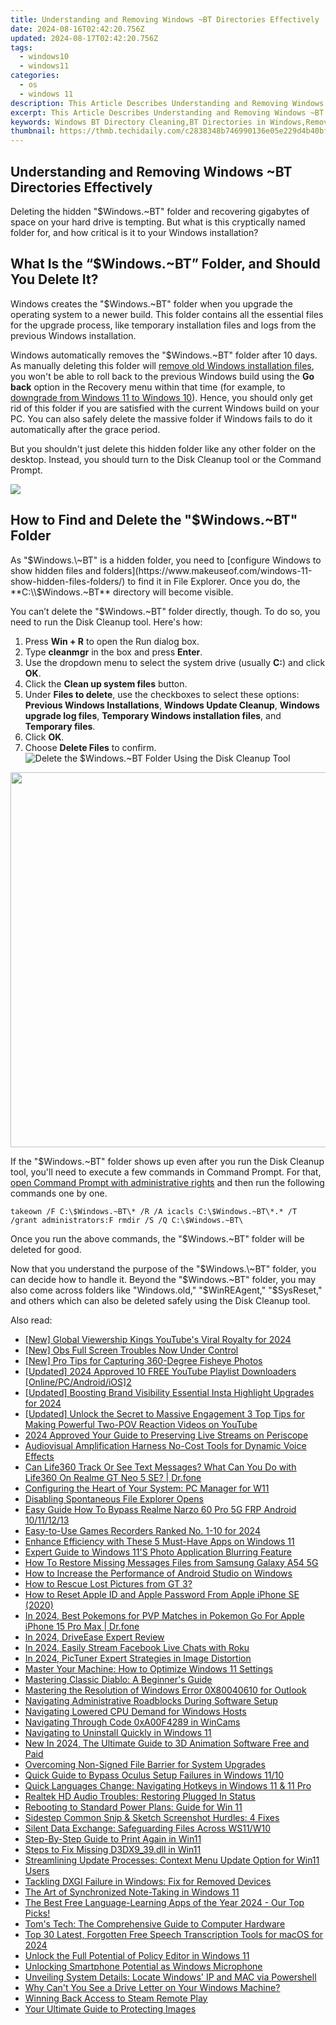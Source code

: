 ```yaml
---
title: Understanding and Removing Windows ~BT Directories Effectively
date: 2024-08-16T02:42:20.756Z
updated: 2024-08-17T02:42:20.756Z
tags:
  - windows10
  - windows11
categories:
  - os
  - windows 11
description: This Article Describes Understanding and Removing Windows ~BT Directories Effectively
excerpt: This Article Describes Understanding and Removing Windows ~BT Directories Effectively
keywords: Windows BT Directory Cleaning,BT Directories in Windows,Remove Windows Directories,Windows Directory Structure,Effective BT Removal Tools,Delete Windows BT Folders,Optimize Windows ~BT Storage
thumbnail: https://thmb.techidaily.com/c2838348b746990136e05e229d4b40bfea769dde8bb07eb48712190cd8997d0c.jpg
---
```


## Understanding and Removing Windows ~BT Directories Effectively

 Deleting the hidden "$Windows.\~BT" folder and recovering gigabytes of space on your hard drive is tempting. But what is this cryptically named folder for, and how critical is it to your Windows installation?

## What Is the “$Windows.\~BT” Folder, and Should You Delete It?

 Windows creates the "$Windows.\~BT" folder when you upgrade the operating system to a newer build. This folder contains all the essential files for the upgrade process, like temporary installation files and logs from the previous Windows installation.

 Windows automatically removes the "$Windows.\~BT" folder after 10 days. As manually deleting this folder will [remove old Windows installation files](https://www.makeuseof.com/tag/delete-old-windows-update-files/), you won't be able to roll back to the previous Windows build using the **Go back** option in the Recovery menu within that time (for example, to [downgrade from Windows 11 to Windows 10](https://www.makeuseof.com/windows-11-downgrade-to-windows-10/)). Hence, you should only get rid of this folder if you are satisfied with the current Windows build on your PC. You can also safely delete the massive folder if Windows fails to do it automatically after the grace period.

 But you shouldn't just delete this hidden folder like any other folder on the desktop. Instead, you should turn to the Disk Cleanup tool or the Command Prompt.

<!-- affiliate ads begin -->
<a href="https://shop.copernic.com/order/checkout.php?PRODS=41033101&QTY=1&AFFILIATE=108875&CART=1"><img src="https://secure.2checkout.com/images/merchant/8d30aa96e72440759f74bd2306c1fa3d/Copernic-2023-Affiliate-728x90-Elite.png" border="0"></a>
<!-- affiliate ads end -->
## How to Find and Delete the "$Windows.\~BT" Folder

 As "$Windows.\~BT" is a hidden folder, you need to [configure Windows to show hidden files and folders](https://www.makeuseof.com/windows-11-show-hidden-files-folders/) to find it in File Explorer. Once you do, the **C:\\$Windows.\~BT** directory will become visible.

 You can’t delete the "$Windows.\~BT" folder directly, though. To do so, you need to run the Disk Cleanup tool. Here's how:

1. Press **Win + R** to open the Run dialog box.
2. Type **cleanmgr** in the box and press **Enter**.
3. Use the dropdown menu to select the system drive (usually **C:**) and click **OK**.
4. Click the **Clean up system files** button.
5. Under **Files to delete**, use the checkboxes to select these options: **Previous Windows Installations**, **Windows Update Cleanup**, **Windows upgrade log files**, **Temporary Windows installation files**, and **Temporary files**.
6. Click **OK**.
7. Choose **Delete Files** to confirm.  
![Delete the $Windows.~BT Folder Using the Disk Cleanup Tool](https://static1.makeuseofimages.com/wordpress/wp-content/uploads/2023/11/delete-the-windows-bt-folder-using-the-disk-cleanup-tool.jpg)
<!-- affiliate ads begin -->
<a href="https://appsumo.8odi.net/c/5597632/2075482/7443" target="_top" id="2075482"><img src="//a.impactradius-go.com/display-ad/7443-2075482" border="0" alt="" width="1200" height="600"/></a><img height="0" width="0" src="https://appsumo.8odi.net/i/5597632/2075482/7443" style="position:absolute;visibility:hidden;" border="0" />
<!-- affiliate ads end -->

 If the "$Windows.\~BT" folder shows up even after you run the Disk Cleanup tool, you'll need to execute a few commands in Command Prompt. For that, [open Command Prompt with administrative rights](https://www.makeuseof.com/windows-run-command-prompt-admin/) and then run the following commands one by one.

`takeown /F C:\$Windows.~BT\* /R /A
icacls C:\$Windows.~BT\*.* /T /grant administrators:F
rmdir /S /Q C:\$Windows.~BT\`

 Once you run the above commands, the "$Windows.\~BT" folder will be deleted for good.

 Now that you understand the purpose of the "$Windows.\~BT" folder, you can decide how to handle it. Beyond the "$Windows.\~BT" folder, you may also come across folders like "Windows.old," "$WinREAgent," "$SysReset," and others which can also be deleted safely using the Disk Cleanup tool.

<span class="atpl-alsoreadstyle">Also read:</span>
<div><ul>
<li><a href="https://eaxpv-info.techidaily.com/new-global-viewership-kings-youtubes-viral-royalty-for-2024/"><u>[New] Global Viewership Kings  YouTube's Viral Royalty for 2024</u></a></li>
<li><a href="https://visual-screen-recording.techidaily.com/new-obs-full-screen-troubles-now-under-control/"><u>[New] Obs Full Screen Troubles  Now Under Control</u></a></li>
<li><a href="https://extra-support.techidaily.com/new-pro-tips-for-capturing-360-degree-fisheye-photos/"><u>[New] Pro Tips for Capturing 360-Degree Fisheye Photos</u></a></li>
<li><a href="https://facebook-video-share.techidaily.com/updated-2024-approved-10-free-youtube-playlist-downloaders-onlinepcandroidios2/"><u>[Updated] 2024 Approved  10 FREE YouTube Playlist Downloaders [Online/PC/Android/iOS]2</u></a></li>
<li><a href="https://instagram-video-files.techidaily.com/updated-boosting-brand-visibility-essential-insta-highlight-upgrades-for-2024/"><u>[Updated] Boosting Brand Visibility  Essential Insta Highlight Upgrades for 2024</u></a></li>
<li><a href="https://facebook-video-share.techidaily.com/updated-unlock-the-secret-to-massive-engagement-3-top-tips-for-making-powerful-two-pov-reaction-videos-on-youtube/"><u>[Updated] Unlock the Secret to Massive Engagement  3 Top Tips for Making Powerful Two-POV Reaction Videos on YouTube</u></a></li>
<li><a href="https://vp-tips.techidaily.com/2024-approved-your-guide-to-preserving-live-streams-on-periscope/"><u>2024 Approved  Your Guide to Preserving Live Streams on Periscope</u></a></li>
<li><a href="https://extra-hints.techidaily.com/audiovisual-amplification-harness-no-cost-tools-for-dynamic-voice-effects/"><u>Audiovisual Amplification  Harness No-Cost Tools for Dynamic Voice Effects</u></a></li>
<li><a href="https://fake-location.techidaily.com/can-life360-track-or-see-text-messages-what-can-you-do-with-life360-on-realme-gt-neo-5-se-drfone-by-drfone-virtual-android/"><u>Can Life360 Track Or See Text Messages? What Can You Do with Life360 On Realme GT Neo 5 SE? | Dr.fone</u></a></li>
<li><a href="https://win11-tips.techidaily.com/configuring-the-heart-of-your-system-pc-manager-for-w11/"><u>Configuring the Heart of Your System: PC Manager for W11</u></a></li>
<li><a href="https://win11-tips.techidaily.com/disabling-spontaneous-file-explorer-opens/"><u>Disabling Spontaneous File Explorer Opens</u></a></li>
<li><a href="https://bypass-frp.techidaily.com/easy-guide-how-to-bypass-realme-narzo-60-pro-5g-frp-android-10111213-by-drfone-android/"><u>Easy Guide How To Bypass Realme Narzo 60 Pro 5G FRP Android 10/11/12/13</u></a></li>
<li><a href="https://on-screen-recording.techidaily.com/easy-to-use-games-recorders-ranked-no-1-10-for-2024/"><u>Easy-to-Use Games Recorders Ranked No. 1-10 for 2024</u></a></li>
<li><a href="https://win11-tips.techidaily.com/enhance-efficiency-with-these-5-must-have-apps-on-windows-11/"><u>Enhance Efficiency with These 5 Must-Have Apps on Windows 11</u></a></li>
<li><a href="https://win11-tips.techidaily.com/expert-guide-to-windows-11s-photo-application-blurring-feature/"><u>Expert Guide to Windows 11'S Photo Application Blurring Feature</u></a></li>
<li><a href="https://blog-min.techidaily.com/how-to-restore-missing-messages-files-from-samsung-galaxy-a54-5g-by-fonelab-android-recover-messages/"><u>How To  Restore Missing Messages Files from Samsung Galaxy A54 5G</u></a></li>
<li><a href="https://win11-tips.techidaily.com/how-to-increase-the-performance-of-android-studio-on-windows/"><u>How to Increase the Performance of Android Studio on Windows</u></a></li>
<li><a href="https://blog-min.techidaily.com/how-to-rescue-lost-pictures-from-gt-3-by-fonelab-android-recover-pictures/"><u>How to Rescue Lost Pictures from GT 3?</u></a></li>
<li><a href="https://apple-account.techidaily.com/how-to-reset-apple-id-and-apple-password-from-apple-iphone-se-2020-by-drfone-ios/"><u>How to Reset Apple ID and Apple Password From Apple iPhone SE (2020)</u></a></li>
<li><a href="https://ios-pokemon-go.techidaily.com/in-2024-best-pokemons-for-pvp-matches-in-pokemon-go-for-apple-iphone-15-pro-max-drfone-by-drfone-virtual-ios/"><u>In 2024, Best Pokemons for PVP Matches in Pokemon Go For Apple iPhone 15 Pro Max | Dr.fone</u></a></li>
<li><a href="https://video-screen-grab.techidaily.com/in-2024-driveease-expert-review/"><u>In 2024, DriveEase Expert Review</u></a></li>
<li><a href="https://facebook-video-content.techidaily.com/in-2024-easily-stream-facebook-live-chats-with-roku/"><u>In 2024, Easily Stream Facebook Live Chats with Roku</u></a></li>
<li><a href="https://extra-skills.techidaily.com/in-2024-pictuner-expert-strategies-in-image-distortion/"><u>In 2024, PicTuner  Expert Strategies in Image Distortion</u></a></li>
<li><a href="https://win11-tips.techidaily.com/master-your-machine-how-to-optimize-windows-11-settings/"><u>Master Your Machine: How to Optimize Windows 11 Settings</u></a></li>
<li><a href="https://win11-tips.techidaily.com/mastering-classic-diablo-a-beginners-guide/"><u>Mastering Classic Diablo: A Beginner's Guide</u></a></li>
<li><a href="https://win11-tips.techidaily.com/mastering-the-resolution-of-windows-error-0x80040610-for-outlook/"><u>Mastering the Resolution of Windows Error 0X80040610 for Outlook</u></a></li>
<li><a href="https://win11-tips.techidaily.com/navigating-administrative-roadblocks-during-software-setup/"><u>Navigating Administrative Roadblocks During Software Setup</u></a></li>
<li><a href="https://win11-tips.techidaily.com/navigating-lowered-cpu-demand-for-windows-hosts/"><u>Navigating Lowered CPU Demand for Windows Hosts</u></a></li>
<li><a href="https://win11-tips.techidaily.com/navigating-through-code-0xa00f4289-in-wincams/"><u>Navigating Through Code 0xA00F4289 in WinCams</u></a></li>
<li><a href="https://win11-tips.techidaily.com/navigating-to-uninstall-quickly-in-windows-11/"><u>Navigating to Uninstall Quickly in Windows 11</u></a></li>
<li><a href="https://ai-video-apps.techidaily.com/new-in-2024-the-ultimate-guide-to-3d-animation-software-free-and-paid/"><u>New In 2024, The Ultimate Guide to 3D Animation Software Free and Paid</u></a></li>
<li><a href="https://win11-tips.techidaily.com/overcoming-non-signed-file-barrier-for-system-upgrades/"><u>Overcoming Non-Signed File Barrier for System Upgrades</u></a></li>
<li><a href="https://win11-tips.techidaily.com/quick-guide-to-bypass-oculus-setup-failures-in-windows-1110/"><u>Quick Guide to Bypass Oculus Setup Failures in Windows 11/10</u></a></li>
<li><a href="https://win11-tips.techidaily.com/quick-languages-change-navigating-hotkeys-in-windows-11-and-11-pro/"><u>Quick Languages Change: Navigating Hotkeys in Windows 11 & 11 Pro</u></a></li>
<li><a href="https://sound-issues.techidaily.com/realtek-hd-audio-troubles-restoring-plugged-in-status/"><u>Realtek HD Audio Troubles: Restoring Plugged In Status</u></a></li>
<li><a href="https://win11-tips.techidaily.com/rebooting-to-standard-power-plans-guide-for-win-11/"><u>Rebooting to Standard Power Plans: Guide for Win 11</u></a></li>
<li><a href="https://win11-tips.techidaily.com/sidestep-common-snip-and-sketch-screenshot-hurdles-4-fixes/"><u>Sidestep Common Snip & Sketch Screenshot Hurdles: 4 Fixes</u></a></li>
<li><a href="https://win11-tips.techidaily.com/silent-data-exchange-safeguarding-files-across-ws11w10/"><u>Silent Data Exchange: Safeguarding Files Across WS11/W10</u></a></li>
<li><a href="https://win11-tips.techidaily.com/step-by-step-guide-to-print-again-in-win11/"><u>Step-By-Step Guide to Print Again in Win11</u></a></li>
<li><a href="https://win11-tips.techidaily.com/steps-to-fix-missing-d3dx939dll-in-win11/"><u>Steps to Fix Missing D3DX9_39.dll in Win11</u></a></li>
<li><a href="https://win11-tips.techidaily.com/streamlining-update-processes-context-menu-update-option-for-win11-users/"><u>Streamlining Update Processes: Context Menu Update Option for Win11 Users</u></a></li>
<li><a href="https://win11-tips.techidaily.com/tackling-dxgi-failure-in-windows-fix-for-removed-devices/"><u>Tackling DXGI Failure in Windows: Fix for Removed Devices</u></a></li>
<li><a href="https://win11-tips.techidaily.com/the-art-of-synchronized-note-taking-in-windows-11/"><u>The Art of Synchronized Note-Taking in Windows 11</u></a></li>
<li><a href="https://techno-recovery.techidaily.com/the-best-free-language-learning-apps-of-the-year-2024-our-top-picks/"><u>The Best Free Language-Learning Apps of the Year 2024 - Our Top Picks!</u></a></li>
<li><a href="https://hardware-reviews.techidaily.com/toms-tech-the-comprehensive-guide-to-computer-hardware/"><u>Tom's Tech: The Comprehensive Guide to Computer Hardware</u></a></li>
<li><a href="https://some-skills.techidaily.com/top-30-latest-forgotten-free-speech-transcription-tools-for-macos-for-2024/"><u>Top 30 Latest, Forgotten Free Speech Transcription Tools for macOS for 2024</u></a></li>
<li><a href="https://win11-tips.techidaily.com/unlock-the-full-potential-of-policy-editor-in-windows-11/"><u>Unlock the Full Potential of Policy Editor in Windows 11</u></a></li>
<li><a href="https://win11-tips.techidaily.com/unlocking-smartphone-potential-as-windows-microphone/"><u>Unlocking Smartphone Potential as Windows Microphone</u></a></li>
<li><a href="https://win11-tips.techidaily.com/unveiling-system-details-locate-windows-ip-and-mac-via-powershell/"><u>Unveiling System Details: Locate Windows' IP and MAC via Powershell</u></a></li>
<li><a href="https://win11-tips.techidaily.com/why-cant-you-see-a-drive-letter-on-your-windows-machine/"><u>Why Can't You See a Drive Letter on Your Windows Machine?</u></a></li>
<li><a href="https://win11.techidaily.com/winning-back-access-to-steam-remote-play/"><u>Winning Back Access to Steam Remote Play</u></a></li>
<li><a href="https://extra-lessons.techidaily.com/your-ultimate-guide-to-protecting-images/"><u>Your Ultimate Guide to Protecting Images</u></a></li>
</ul></div>

<ins class="adsbygoogle"
      style="display:block"
      data-ad-client="ca-pub-7571918770474297"
      data-ad-slot="8358498916"
      data-ad-format="auto"
      data-full-width-responsive="true"></ins>